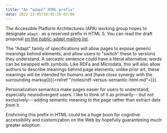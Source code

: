 ```yaml
---
title: "An “adapt” HTML prefix"
date: 2022-11-05T10:45:56-07:00
---
```

The Accessible Platform Architectures (<abbr>APA</abbr>) working group hopes to designate `adapt-` as a reserved prefix in HTML 5. You can read the draft proposal [on the public-adapt mailing list](https://lists.w3.org/Archives/Public/public-adapt/2022Nov/0008.html).

The "Adapt" family of specifications will allow pages to expose generic meanings behind elements, and allow users to "switch" these to versions they understand. A sarcastic sentence could have a literal alternative; words can be swapped with symbols. Like RDFa and Microdata, this will also allow authors to describe meanings behind page elements; unlike prior art, these meanings will be intended for humans and [have close synergy with the surrounding markup]({{<relref "/notes/rdf-versus-semantic-html.md">}}).

Personalization semantics make pages easier for users to understand, especially neurodivergent users. I like to think of it as primarily---but not exclusively---adding semantic meaning _to_ the page rather than extract data _from_ it.

Enshrining this prefix in HTML could be a huge boon for cognitive accessibility and customization on the Web by hopefully guaranteeing much greater adoption.

